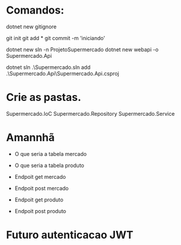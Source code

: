 # Comandos: #

dotnet new gitignore

git init
git add *
git commit -m 'iniciando'

dotnet new sln    -n ProjetoSupermercado
dotnet new webapi -o Supermercado.Api

dotnet sln .\Supermercado.sln add .\Supermercado.Api\Supermercado.Api.csproj

# Crie as pastas.

Supermercado.IoC
Supermercado.Repository
Supermercado.Service

# Amannhã #
* O que seria a tabela mercado
* O que seria a tabela produto

* Endpoit get mercado
* Endpoit post mercado

* Endpoit get produto
* Endpoit post produto


# Futuro autenticacao JWT #



